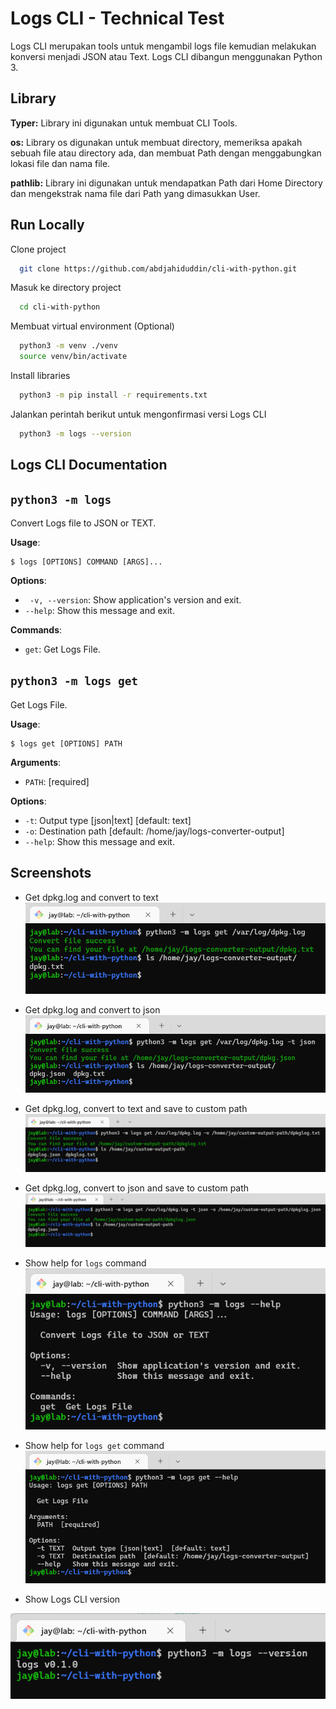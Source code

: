 
# Logs CLI - Technical Test

Logs CLI merupakan tools untuk mengambil logs file kemudian melakukan konversi menjadi JSON atau Text. Logs CLI dibangun menggunakan Python 3.


## Library

**Typer:** Library ini digunakan untuk membuat CLI Tools.

**os:** Library os digunakan untuk membuat directory, memeriksa apakah sebuah file atau directory ada, dan membuat Path dengan menggabungkan lokasi file dan nama file.  

**pathlib:** Library ini digunakan untuk mendapatkan Path dari Home Directory dan mengekstrak nama file dari Path yang dimasukkan User.

## Run Locally

Clone project

```bash
  git clone https://github.com/abdjahiduddin/cli-with-python.git
```

Masuk ke directory project 

```bash
  cd cli-with-python
```

Membuat virtual environment (Optional)

```bash
  python3 -m venv ./venv
  source venv/bin/activate
```

Install libraries

```bash
  python3 -m pip install -r requirements.txt
```

Jalankan perintah berikut untuk mengonfirmasi versi Logs CLI

```bash
  python3 -m logs --version
```


## Logs CLI Documentation

## `python3 -m logs`

Convert Logs file to JSON or TEXT.

**Usage**:

```console
$ logs [OPTIONS] COMMAND [ARGS]...
```

**Options**:

* ` -v, --version`: Show application's version and exit.
* `--help`: Show this message and exit.

**Commands**:

* `get`: Get Logs File.

## `python3 -m logs get`

Get Logs File.

**Usage**:

```console
$ logs get [OPTIONS] PATH
```

**Arguments**:

* `PATH`: [required]


**Options**:

* `-t`: Output type [json|text]  [default: text]
* `-o`: Destination path  [default: /home/jay/logs-converter-output]
* `--help`: Show this message and exit.


## Screenshots
* Get dpkg.log and convert to text
![text-default](https://github.com/abdjahiduddin/cli-with-python/blob/main/img/text-default.png?raw=true)

* Get dpkg.log and convert to json
![json-default](https://github.com/abdjahiduddin/cli-with-python/blob/main/img/json-default.png?raw=true)

* Get dpkg.log, convert to text and save to custom path
![text-custom](https://github.com/abdjahiduddin/cli-with-python/blob/main/img/text-custom.png?raw=true)

* Get dpkg.log, convert to json and save to custom path
![json-custom](https://github.com/abdjahiduddin/cli-with-python/blob/main/img/json-custom.png?raw=true)

* Show help for `logs` command
![logs-help](https://github.com/abdjahiduddin/cli-with-python/blob/main/img/logs-help.png?raw=true)

* Show help for `logs get` command
![logs-get-help](https://github.com/abdjahiduddin/cli-with-python/blob/main/img/logs-get-help.png?raw=true)

* Show Logs CLI version

![logs-get-help](https://github.com/abdjahiduddin/cli-with-python/blob/main/img/version.png?raw=true)

